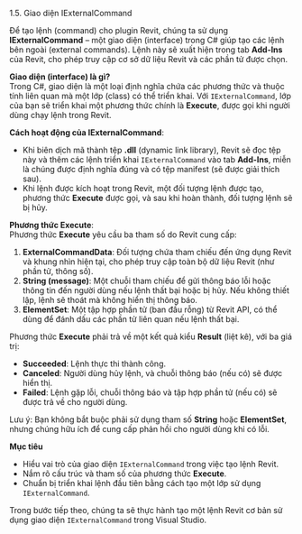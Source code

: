 1.5. Giao diện IExternalCommand  

Để tạo lệnh (command) cho plugin Revit, chúng ta sử dụng **IExternalCommand** – một giao diện (interface) trong C# giúp tạo các lệnh bên ngoài (external commands). Lệnh này sẽ xuất hiện trong tab **Add-Ins** của Revit, cho phép truy cập cơ sở dữ liệu Revit và các phần tử được chọn.

**Giao diện (interface) là gì?**  
Trong C#, giao diện là một loại định nghĩa chứa các phương thức và thuộc tính liên quan mà một lớp (class) có thể triển khai. Với `IExternalCommand`, lớp của bạn sẽ triển khai một phương thức chính là **Execute**, được gọi khi người dùng chạy lệnh trong Revit.

**Cách hoạt động của IExternalCommand**:  
- Khi biên dịch mã thành tệp **.dll** (dynamic link library), Revit sẽ đọc tệp này và thêm các lệnh triển khai `IExternalCommand` vào tab **Add-Ins**, miễn là chúng được định nghĩa đúng và có tệp manifest (sẽ được giải thích sau).  
- Khi lệnh được kích hoạt trong Revit, một đối tượng lệnh được tạo, phương thức **Execute** được gọi, và sau khi hoàn thành, đối tượng lệnh sẽ bị hủy.

**Phương thức Execute**:  
Phương thức **Execute** yêu cầu ba tham số do Revit cung cấp:  
1. **ExternalCommandData**: Đối tượng chứa tham chiếu đến ứng dụng Revit và khung nhìn hiện tại, cho phép truy cập toàn bộ dữ liệu Revit (như phần tử, thông số).  
2. **String (message)**: Một chuỗi tham chiếu để gửi thông báo lỗi hoặc thông tin đến người dùng nếu lệnh thất bại hoặc bị hủy. Nếu không thiết lập, lệnh sẽ thoát mà không hiển thị thông báo.  
3. **ElementSet**: Một tập hợp phần tử (ban đầu rỗng) từ Revit API, có thể dùng để đánh dấu các phần tử liên quan nếu lệnh thất bại.  

Phương thức **Execute** phải trả về một kết quả kiểu **Result** (liệt kê), với ba giá trị:  
- **Succeeded**: Lệnh thực thi thành công.  
- **Canceled**: Người dùng hủy lệnh, và chuỗi thông báo (nếu có) sẽ được hiển thị.  
- **Failed**: Lệnh gặp lỗi, chuỗi thông báo và tập hợp phần tử (nếu có) sẽ được trả về cho người dùng.  

Lưu ý: Bạn không bắt buộc phải sử dụng tham số **String** hoặc **ElementSet**, nhưng chúng hữu ích để cung cấp phản hồi cho người dùng khi có lỗi.

**Mục tiêu**  
- Hiểu vai trò của giao diện `IExternalCommand` trong việc tạo lệnh Revit.  
- Nắm rõ cấu trúc và tham số của phương thức **Execute**.  
- Chuẩn bị triển khai lệnh đầu tiên bằng cách tạo một lớp sử dụng `IExternalCommand`.  

Trong bước tiếp theo, chúng ta sẽ thực hành tạo một lệnh Revit cơ bản sử dụng giao diện `IExternalCommand` trong Visual Studio.
